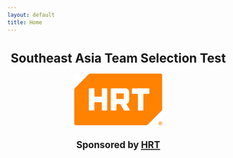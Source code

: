 ```yaml
---
layout: default
title: Home
---
```


<h1 style="text-align: center;">Southeast Asia Team Selection Test</h1>

<div style="text-align: center;">
  <img src="/assets/images/hrt-logo.png" alt="HRT Logo" style="max-width: 200px;">
  <h2>Sponsored by <a href="https://www.hudsonrivertrading.com/" target="_blank" rel="noopener">HRT</a></h2>
</div>